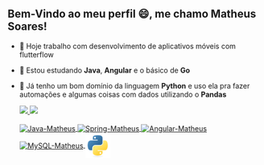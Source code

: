 ## Bem-Vindo ao meu perfil 😄, me chamo Matheus Soares!

- 🔭 Hoje trabalho com desenvolvimento de aplicativos móveis com flutterflow
- 📖 Estou estudando **Java**, **Angular** e o básico de **Go**
- 🤖 Já tenho um bom domínio da linguagem **Python** e uso ela pra fazer automações e algumas coisas com dados utilizando o **Pandas**

  <div>
    <a href="https://github.com/Matheus-Soares2003">
    <img height="180em" src="https://github-readme-stats.vercel.app/api?username=Matheus-Soares2003&show_icons=true&theme=ayu-mirage">
    <img height="180em" src="https://github-readme-stats.vercel.app/api/top-langs/?username=Matheus-Soares2003&layout=compact&langs_count=8&theme=ayu-mirage">
  </div>

  <div style="display: inline_block"><br>
    
    <img align="center" alt="Java-Matheus" height="50" width="50" src="https://cdn.jsdelivr.net/gh/devicons/devicon@latest/icons/java/java-original.svg">
    <img align="center" alt="Spring-Matheus" height="50" width="50" src="https://cdn.jsdelivr.net/gh/devicons/devicon@latest/icons/spring/spring-original.svg">
    <img align="center" alt="Angular-Matheus" height="50" width="50" src="https://cdn.jsdelivr.net/gh/devicons/devicon@latest/icons/angular/angular-original.svg">
    <img align="center" alt="MySQL-Matheus" height="80" width="80" src="https://cdn.jsdelivr.net/gh/devicons/devicon@latest/icons/mysql/mysql-original-wordmark.svg">
    <img align="center" alt="Python-Matheus" height="50" width="50" src="https://raw.githubusercontent.com/devicons/devicon/master/icons/python/python-original.svg">
  </div>

##
